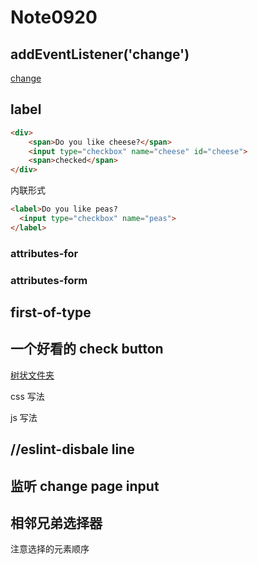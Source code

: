 # Note0920






## addEventListener('change')


[change](https://developer.mozilla.org/en-US/docs/Web/Events/change)


## label


```html
<div>
    <span>Do you like cheese?</span>
    <input type="checkbox" name="cheese" id="cheese">
    <span>checked</span>
</div>
```

内联形式
```html
<label>Do you like peas?
  <input type="checkbox" name="peas">
</label>
```

### attributes-for


### attributes-form


## first-of-type


## 一个好看的 check button

[树状文件夹](https://jinlong.github.io/2016/01/14/checkbox-trickery-with-css/)

css 写法 


js 写法


## //eslint-disbale line

## 监听 change page input


## 相邻兄弟选择器

注意选择的元素顺序
